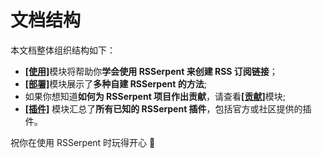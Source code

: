 # 文档结构

本文档整体组织结构如下：

- [**[使用]**](usage/index.md)模块将帮助你**学会使用 RSSerpent 来创建 RSS 订阅链接**；
- [**[部署]**](deployment/index.md)模块展示了**多种自建 RSSerpent 的方法**;
- 如果你想知道**如何为 RSSerpent 项目作出贡献**，请查看[**[贡献]**](contribution/index.md)模块;
- [**[插件]**](plugin/index.md) 模块汇总了**所有已知的 RSSerpent 插件**，包括官方或社区提供的插件。

祝你在使用 RSSerpent 时玩得开心 🎉
